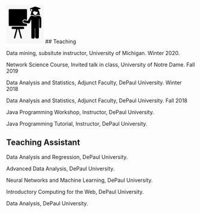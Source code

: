 
<img src="/images/teaching1.png" width="100" />
## Teaching

Data mining, subsitute instructor, University of Michigan. Winter 2020.

Network Science Course, Invited talk in class, University of Notre Dame. Fall 2019

Data Analysis and Statistics, Adjunct Faculty, DePaul University. Winter 2018

Data Analysis and Statistics, Adjunct Faculty, DePaul University. Fall 2018

Java Programming Workshop, Instructor, DePaul University. 

Java Programming Tutorial, Instructor, DePaul University.


## Teaching Assistant

Data Analysis and Regression, DePaul University. 

Advanced Data Analysis, DePaul University.

Neural Networks and Machine Learning, DePaul University.

Introductory Computing for the Web, DePaul University.

Data Analysis, DePaul University.
